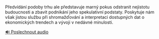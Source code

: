 
Předvídání podoby trhu ale představuje marný pokus odstranit nejistotu budoucnosti a zbavit podnikání jeho spekulativní podstaty. Poskytuje nám však jistou službu při shromažďování a interpretaci dostupných dat o ekonomických trendech a vývoji v nedávné minulosti.

[🔊 Poslechnout audio](/data/7-paragraphs/audio/chapter_169/para_003-Pedvdn-podoby-trhu-ale-pedstavuje-marn-pokus.mp3)
